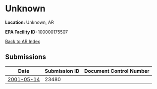 # Unknown

**Location:** Unknown, AR

**EPA Facility ID:** 100000175507

[Back to AR Index](../../index.md)

## Submissions

| Date | Submission ID | Document Control Number |
|------|--------------|-------------------------|
| [2001-05-14](submissions/23480.md) | 23480 |  |
